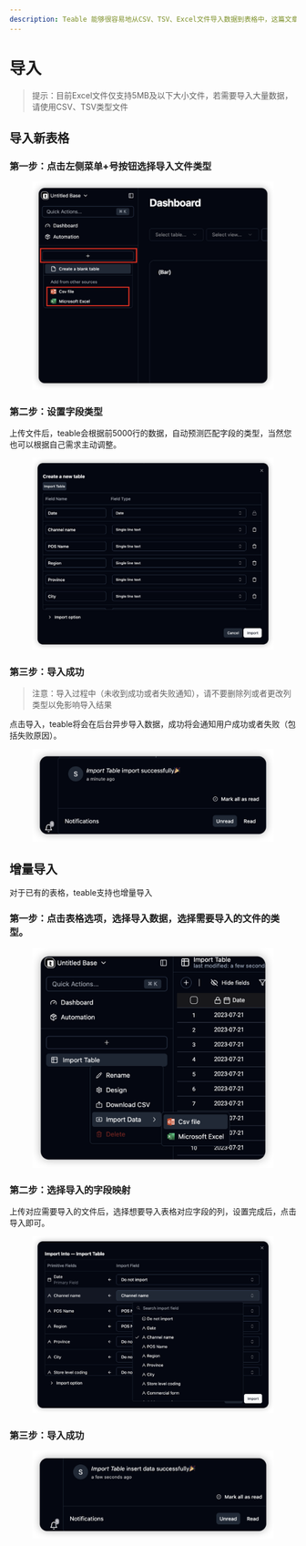 ```yaml
---
description: Teable 能够很容易地从CSV、TSV、Excel文件导入数据到表格中，这篇文章将会告诉你如何导入表格类文件到表格。
---
```


# 导入

> 提示：目前Excel文件仅支持5MB及以下大小文件，若需要导入大量数据，请使用CSV、TSV类型文件

## 导入新表格

### 第一步：点击左侧菜单+号按钮选择导入文件类型

<figure><img src="../../.gitbook/assets/image (77).png" alt=""><figcaption></figcaption></figure>

### 第二步：设置字段类型

上传文件后，teable会根据前5000行的数据，自动预测匹配字段的类型，当然您也可以根据自己需求主动调整。

<figure><img src="../../.gitbook/assets/image (80).png" alt=""><figcaption></figcaption></figure>

### 第三步：导入成功

> 注意：导入过程中（未收到成功或者失败通知），请不要删除列或者更改列类型以免影响导入结果

点击导入，teable将会在后台异步导入数据，成功将会通知用户成功或者失败（包括失败原因）。

<figure><img src="../../.gitbook/assets/image (82).png" alt=""><figcaption></figcaption></figure>

## 增量导入

对于已有的表格，teable支持也增量导入

### 第一步：点击表格选项，选择导入数据，选择需要导入的文件的类型。 

<figure><img src="../../.gitbook/assets/image (83).png" alt=""><figcaption></figcaption></figure>

### 第二步：选择导入的字段映射

上传对应需要导入的文件后，选择想要导入表格对应字段的列，设置完成后，点击导入即可。

<figure><img src="../../.gitbook/assets/image (84).png" alt=""><figcaption></figcaption></figure>

### 第三步：导入成功

<figure><img src="../../.gitbook/assets/image (85).png" alt=""><figcaption></figcaption></figure>
